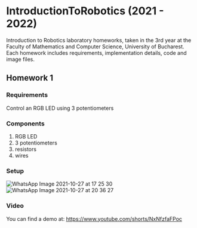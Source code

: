 # IntroductionToRobotics (2021 - 2022)
Introduction to Robotics laboratory homeworks, taken in the 3rd year at the Faculty of Mathematics and Computer Science, University of Bucharest. Each homework includes requirements, implementation details, code and image files.
## Homework 1

### Requirements
Control an RGB LED using 3 potentiometers

### Components
1. RGB LED
2. 3 potentiometers
3. resistors
4. wires

### Setup
![WhatsApp Image 2021-10-27 at 17 25 30](https://user-images.githubusercontent.com/62623853/139117399-1d63f894-61a9-4e68-bbb8-d046aec24b92.jpeg)
![WhatsApp Image 2021-10-27 at 20 36 27](https://user-images.githubusercontent.com/62623853/139117401-b2067ecd-681a-45a5-9c04-41de29c753b0.jpeg)

### Video
You can find a demo at: https://www.youtube.com/shorts/NxNfzfaFPoc
